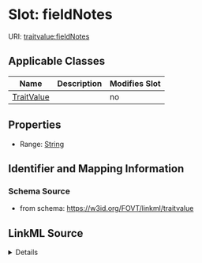 

# Slot: fieldNotes

URI: [traitvalue:fieldNotes](http://purl.obolibrary.org/obo/FOVT/data#fieldNotes)



<!-- no inheritance hierarchy -->





## Applicable Classes

| Name | Description | Modifies Slot |
| --- | --- | --- |
| [TraitValue](TraitValue.md) |  |  no  |







## Properties

* Range: [String](String.md)





## Identifier and Mapping Information







### Schema Source


* from schema: https://w3id.org/FOVT/linkml/traitvalue




## LinkML Source

<details>
```yaml
name: fieldNotes
from_schema: https://w3id.org/FOVT/linkml/traitvalue
rank: 1000
alias: fieldNotes
domain_of:
- TraitValue
range: string

```
</details>